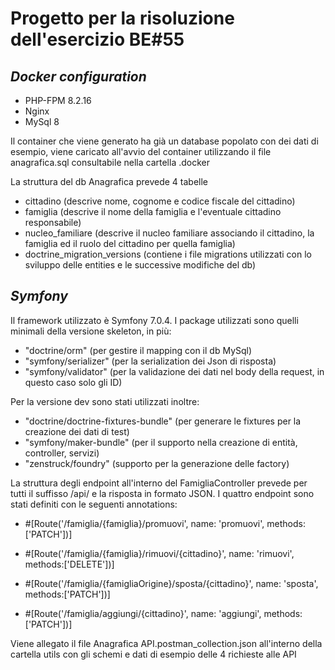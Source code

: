 # **Progetto per la risoluzione dell'esercizio BE#55**

## _Docker configuration_
- PHP-FPM 8.2.16
- Nginx
- MySql 8

Il container che viene generato ha già un database popolato con dei dati di esempio,
viene caricato all'avvio del container utilizzando il file anagrafica.sql consultabile
nella cartella .docker

La struttura del db Anagrafica prevede 4 tabelle
- cittadino (descrive nome, cognome e codice fiscale del cittadino)
- famiglia (descrive il nome della famiglia e l'eventuale cittadino responsabile)
- nucleo_familiare (descrive il nucleo familiare associando il cittadino, la famiglia ed il ruolo del cittadino per quella famiglia)
- doctrine_migration_versions (contiene i file migrations utilizzati con lo sviluppo delle entities e le successive modifiche del db)

## _Symfony_

Il framework utilizzato è Symfony 7.0.4.
I package utilizzati sono quelli minimali della versione skeleton, in più:
- "doctrine/orm" (per gestire il mapping con il db MySql)
- "symfony/serializer" (per la serialization dei Json di risposta)
- "symfony/validator" (per la validazione dei dati nel body della request, in questo caso solo gli ID)

Per la versione dev sono stati utilizzati inoltre:
- "doctrine/doctrine-fixtures-bundle" (per generare le fixtures per la creazione dei dati di test)
- "symfony/maker-bundle" (per il supporto nella creazione di entità, controller, servizi)
- "zenstruck/foundry" (supporto per la generazione delle factory)

La struttura degli endpoint all'interno del FamigliaController prevede per tutti il suffisso /api/ e la risposta in formato JSON.
I quattro endpoint sono stati definiti con le seguenti annotations:
- #[Route('/famiglia/{famiglia}/promuovi', name: 'promuovi', methods:['PATCH'])]

- #[Route('/famiglia/{famiglia}/rimuovi/{cittadino}', name: 'rimuovi', methods:['DELETE'])]

- #[Route('/famiglia/{famigliaOrigine}/sposta/{cittadino}', name: 'sposta', methods:['PATCH'])]

- #[Route('/famiglia/aggiungi/{cittadino}', name: 'aggiungi', methods:['PATCH'])]

Viene allegato il file Anagrafica API.postman_collection.json all'interno della cartella utils con gli schemi e dati di esempio delle 4 richieste alle API